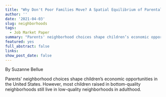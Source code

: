 ```yaml
---
title: "Why Don't Poor Families Move? A Spatial Equilibrium of Parental Decisions with Imperfect Information"
author: ''
date: '2021-04-03'
slug: neighborhoods
tags:
  - Job Market Paper
summary: "Parents' neighborhood choices shape children’s economic opportunities in the United States. However, most children raised in bottom-quality neighborhoods still live in low-quality neighborhoods in adulthood. Could parents' neighborhood choices also affect their children's future choices? I develop a quantitative spatial model of parental decisions that incorporates a novel mechanism: social learning about the technology of skill formation. Segregation generates information frictions that systematically distort parents' subjective beliefs and behavior. Using several United States representative datasets, I calibrate the model to the average commuting zone in the country. The calibrated model matches targeted and non-targeted parental behaviors and generates an endogenous distribution of subjective beliefs. I find that a relatively modest level of delusion increases inequality by 3% and decreases social mobility by 12%. Housing vouchers improve the neighborhood quality of eligible families, raising children's future earnings. When scaled-up, general equilibrium responses in local prices and subjective beliefs amplify the policy effects on eligible households, reducing inequality and improving social mobility. Ignoring subjective belief responses greatly undermines the policy effects."
featured: yes
full_abstract: false
links:
show_post_date: false
---
```

By Suzanne Bellue


Parents' neighborhood choices shape children’s economic opportunities in the United States. However, most children raised in bottom-quality neighborhoods still live in low-quality neighborhoods in adulthood. 

<div>                        
    <script type="text/javascript">window.PlotlyConfig = {MathJaxConfig: 'local'};</script>
        <script src="../../js/matrixmobData1.js"></script>                 
        <div id="a88207b5-fc84-49ea-9a5f-18a066ca9e96" class="plotly-graph-div" style="height:100%; width:100%;"></div>            
    <script src="../../js/matrixmobData2.js"></script>   
   <div style="text-align: right;" class="f7"> source: AddHealth </div>
</div>


**Could parents' neighborhood choices also affect their children's future choices?**

I propose a novel mechanism: neighborhood social learning about the technology of skill formation. 


<table>
<tr></tr>
<tr><td><div class="f6"> Consider a world in which success depends on parental inputs -- neighborhood quality and parental time-- and ability shocks.

Information is imperfect; people are unaware of the returns to parental inputs and must learn about it. Young adults learn by observing older adults in their neighborhoods (social learning). They see average local successes and past parental inputs but only perceive their neighbors' ability shocks. 

Young adults' inference of the returns to parental inputs crucially depends on the accuracy of their perception of local ability shocks. If they underestimate local ability shocks, they implicitly attribute too little of the local success to those shocks and become over-optimistic about the returns to parental inputs. Conversely, if they overestimate them, they become pessimistic about the returns.

Ability shock perceptions are unbiased but bounded, which moderates extreme ability shock values. As a result, young adults underestimate local ability shocks and become over-optimistic in neighborhoods where ability shocks are bigger than the average. Conversely, young adults overestimate local ability shocks and become pessimistic in neighborhoods where ability shocks are smaller than the average.  </div ></td></tr>
</table>




<div style="text-align: center;"><img src="../../img/social_learning.jpeg"   height="300" ></div>

I develop a quantitative spatial model of parental decisions in which I incorporate the novel mechanism.
Segregation --a form of spatial sorting partly based of ability shock-- generates information frictions that systematically distort parents' subjective beliefs and behavior.

Using several United States representative datasets, I calibrate the model to the average commuting zone in the country. The calibrated model matches targeted and non-targeted parental behaviors and generates an endogenous distribution of subjective beliefs.

<div>                        
    <script type="text/javascript">window.PlotlyConfig = {MathJaxConfig: 'local'};</script>
   <script src="../../js/matrixmobModel1.js"></script>                
   <div id="426e6716-9deb-476e-97b6-3201cc5232fd" class="plotly-graph-div" style="height:100%; width:100%;"></div>            
   <script src="../../js/matrixmobModel2.js"></script>   
     <div style="text-align: right;" class="f7"> source: model generated data</div>
</div>

I find a relatively modest delusion level --consistent with micro-studies-- that significantly affects the economy: inequality increases by 3%, and social mobility decreases by 12%. 


<table>
<caption>Effects of Neighborhood Social Learning</caption>
  <tr>
  	<th></th>
    <th></th>
    <th></th>
    <th colspan="3">Income Quartile</th>
  </tr>
  <tr>
  	<th></th>
    <th>All</th>
    <th>1st</th>
    <th>2nd</th>
    <th>3rd</th>
    <th>4th</th>
  </tr>
  <tr>
    <td>Subjective Beliefs</td>
    <td>-3%</td>
    <td>-17%</td>
    <td>-6%</td>
    <td>0%</td>
    <td>+7%</td>
  </tr>
    <tr>
    <td>Parental Time</td>
    <td>-7%</td>
    <td>-31%</td>
    <td>-10%</td>
    <td>-3%</td>
    <td>+5%</td>
  </tr>
      <tr>
    <td>Social Mobility</td>
    <td>-12%</td>
    <td></td>
    <td></td>
    <td></td>
     <td></td>
  </tr>
  <tr>
    <td>Inequality</td>
    <td>+3%</td>
    <td></td>
    <td></td>
    <td></td>
     <td></td>
  </tr>
      <tr>
    <td>Poverty</td>
    <td>+17%</td>
    <td></td>
    <td></td>
    <td></td>
     <td></td>
  </tr>
</table>
<div style="text-align: right; margin-top:-30px;" class="f7 mt0"> source: model generated data</div>

I use the calibrated model to evaluate a housing voucher policy. In line with empirical evidence, the model predicts that housing vouchers improve the neighborhood quality of eligible families, raising children's future earnings. When scaling up the policy to 10\% of the lowest income families, general equilibrium responses in local prices and subjective beliefs amplify the effects on eligible households, reducing inequality and improving social mobility. Ignoring subjective belief responses significantly undermines the housing voucher policy effects.


<table>
<caption>Effects of a Housing Voucher Policy</caption>
  <tr>
  	<th></th>
    <th></th>
    <th></th>
    <th colspan="3">Income Quartile</th>
  </tr>
  <tr>
  	<th></th>
    <th>All</th>
    <th>1st</th>
    <th>2nd</th>
    <th>3rd</th>
    <th>4th</th>
  </tr>
  <tr>
    <td>Subjective Beliefs</td>
    <td>+2.8%</td>
    <td>+7.1%</td>
    <td>+3.3%</td>
    <td>+2.2%</td>
    <td>+0.2%</td>
  </tr>
    <tr>
    <td>Parental Time</td>
    <td>+2.6%</td>
    <td>+8.0%</td>
    <td>+2.2%</td>
    <td>+1.2%</td>
    <td>+1.3%</td>
  </tr>
      <tr>
    <td>Social Mobility</td>
    <td>+3.8%</td>
    <td></td>
    <td></td>
    <td></td>
     <td></td>
  </tr>
  <tr>
    <td>Inequality</td>
    <td>-0.8%</td>
    <td></td>
    <td></td>
    <td></td>
     <td></td>
  </tr>
      <tr>
    <td>Poverty</td>
    <td>-6.3%</td>
    <td></td>
    <td></td>
    <td></td>
     <td></td>
  </tr>
</table>
<div style="text-align: right; margin-top:-30px;" class="f7"> source: model generated data</div>
